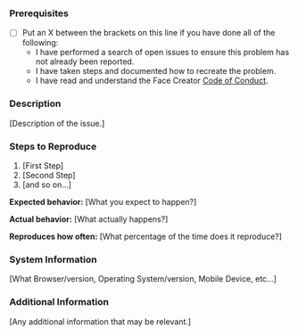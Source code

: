 <!-- Fill out and copy the contents of this template to the issue description. Remember to create a clear and descriptive title to accompany the issue. -->

### Prerequisites
- [ ] Put an X between the brackets on this line if you have done all of the following:
     - I have performed a search of open issues to ensure this problem has not already been reported.
     - I have taken steps and documented how to recreate the problem.
     - I have read and understand the Face Creator [Code of Conduct](CODE_OF_CONDUCT.md).

### Description

[Description of the issue.]

### Steps to Reproduce

1. [First Step]
2. [Second Step]
3. [and so on...]

**Expected behavior:** [What you expect to happen?]

**Actual behavior:** [What actually happens?]

**Reproduces how often:** [What percentage of the time does it reproduce?]

### System Information

[What Browser/version, Operating System/version, Mobile Device, etc...]

### Additional Information

[Any additional information that may be relevant.]
